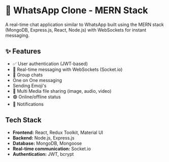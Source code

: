 # 📱 WhatsApp Clone - MERN Stack

A real-time chat application similar to WhatsApp built using the MERN stack (MongoDB, Express.js, React, Node.js) with WebSockets for instant messaging.

## ✨ Features
- ✅ User authentication (JWT-based)
- 💬 Real-time messaging with WebSockets (Socket.io)
- 👥 Group chats
- One on One messaging
- Sending Emoji's
- 📁 Multi Media file sharing (image, audio, video)
- 🟢 Online/offline status
- 🔔 Notifications

## Tech Stack
- **Frontend:** React, Redux Toolkit, Material UI
- **Backend:** Node.js, Express.js
- **Database:** MongoDB, Mongoose
- **Real-time communication:** Socket.io
- **Authentication:** JWT, bcrypt
